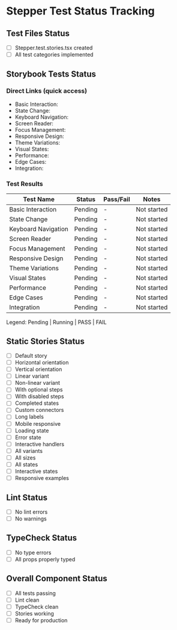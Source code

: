 # Stepper Test Status Tracking

## Test Files Status

- [ ] Stepper.test.stories.tsx created
- [ ] All test categories implemented

## Storybook Tests Status

### Direct Links (quick access)

- Basic Interaction: <paste URL from UI>
- State Change: <paste URL from UI>
- Keyboard Navigation: <paste URL from UI>
- Screen Reader: <paste URL from UI>
- Focus Management: <paste URL from UI>
- Responsive Design: <paste URL from UI>
- Theme Variations: <paste URL from UI>
- Visual States: <paste URL from UI>
- Performance: <paste URL from UI>
- Edge Cases: <paste URL from UI>
- Integration: <paste URL from UI>

### Test Results

| Test Name            | Status  | Pass/Fail | Notes       |
| -------------------- | ------- | --------- | ----------- |
| Basic Interaction    | Pending | -         | Not started |
| State Change         | Pending | -         | Not started |
| Keyboard Navigation  | Pending | -         | Not started |
| Screen Reader        | Pending | -         | Not started |
| Focus Management     | Pending | -         | Not started |
| Responsive Design    | Pending | -         | Not started |
| Theme Variations     | Pending | -         | Not started |
| Visual States        | Pending | -         | Not started |
| Performance          | Pending | -         | Not started |
| Edge Cases           | Pending | -         | Not started |
| Integration          | Pending | -         | Not started |

Legend: Pending | Running | PASS | FAIL

## Static Stories Status

- [ ] Default story
- [ ] Horizontal orientation
- [ ] Vertical orientation
- [ ] Linear variant
- [ ] Non-linear variant
- [ ] With optional steps
- [ ] With disabled steps
- [ ] Completed states
- [ ] Custom connectors
- [ ] Long labels
- [ ] Mobile responsive
- [ ] Loading state
- [ ] Error state
- [ ] Interactive handlers
- [ ] All variants
- [ ] All sizes
- [ ] All states
- [ ] Interactive states
- [ ] Responsive examples

## Lint Status

- [ ] No lint errors
- [ ] No warnings

## TypeCheck Status

- [ ] No type errors
- [ ] All props properly typed

## Overall Component Status

- [ ] All tests passing
- [ ] Lint clean
- [ ] TypeCheck clean
- [ ] Stories working
- [ ] Ready for production